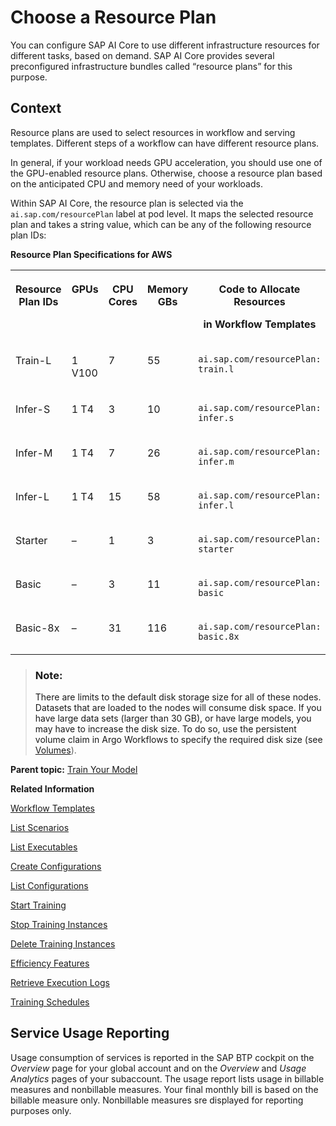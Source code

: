 <!-- loio57f4f19d9b3b46208ee1d72017d0eab6 -->

# Choose a Resource Plan

You can configure SAP AI Core to use different infrastructure resources for different tasks, based on demand. SAP AI Core provides several preconfigured infrastructure bundles called “resource plans” for this purpose.



<a name="loio57f4f19d9b3b46208ee1d72017d0eab6__context_q1p_fpm_zqb"/>

## Context

Resource plans are used to select resources in workflow and serving templates. Different steps of a workflow can have different resource plans.

In general, if your workload needs GPU acceleration, you should use one of the GPU-enabled resource plans. Otherwise, choose a resource plan based on the anticipated CPU and memory need of your workloads.

Within SAP AI Core, the resource plan is selected via the `ai.sap.com/resourcePlan` label at pod level. It maps the selected resource plan and takes a string value, which can be any of the following resource plan IDs:

**Resource Plan Specifications for AWS**


<table>
<tr>
<th valign="top">

Resource Plan IDs



</th>
<th valign="top">

GPUs



</th>
<th valign="top">

CPU Cores



</th>
<th valign="top">

Memory GBs



</th>
<th valign="top">

Code to Allocate Resources

in Workflow Templates



</th>
</tr>
<tr>
<td valign="top">

Train-L



</td>
<td valign="top">

1 V100



</td>
<td valign="top">

7



</td>
<td valign="top">

55



</td>
<td valign="top">

`ai.sap.com/resourcePlan: train.l`



</td>
</tr>
<tr>
<td valign="top">

Infer-S



</td>
<td valign="top">

1 T4



</td>
<td valign="top">

3



</td>
<td valign="top">

10



</td>
<td valign="top">

`ai.sap.com/resourcePlan: infer.s`



</td>
</tr>
<tr>
<td valign="top">

Infer-M



</td>
<td valign="top">

1 T4



</td>
<td valign="top">

7



</td>
<td valign="top">

26



</td>
<td valign="top">

`ai.sap.com/resourcePlan: infer.m`



</td>
</tr>
<tr>
<td valign="top">

Infer-L



</td>
<td valign="top">

1 T4



</td>
<td valign="top">

15



</td>
<td valign="top">

58



</td>
<td valign="top">

`ai.sap.com/resourcePlan: infer.l`



</td>
</tr>
<tr>
<td valign="top">

Starter



</td>
<td valign="top">

–



</td>
<td valign="top">

1



</td>
<td valign="top">

3



</td>
<td valign="top">

`ai.sap.com/resourcePlan: starter`



</td>
</tr>
<tr>
<td valign="top">

Basic



</td>
<td valign="top">

–



</td>
<td valign="top">

3



</td>
<td valign="top">

11



</td>
<td valign="top">

`ai.sap.com/resourcePlan: basic`



</td>
</tr>
<tr>
<td valign="top">

Basic-8x



</td>
<td valign="top">

–



</td>
<td valign="top">

31



</td>
<td valign="top">

116



</td>
<td valign="top">

`ai.sap.com/resourcePlan: basic.8x`



</td>
</tr>
</table>

> ### Note:  
> There are limits to the default disk storage size for all of these nodes. Datasets that are loaded to the nodes will consume disk space. If you have large data sets \(larger than 30 GB\), or have large models, you may have to increase the disk size. To do so, use the persistent volume claim in Argo Workflows to specify the required disk size \(see [Volumes](https://argoproj.github.io/argo-workflows/walk-through/volumes/)\).

**Parent topic:** [Train Your Model](train-your-model-a9ceb06.md "You execute a training workflow to train your AI learning model.")

**Related Information**  


[Workflow Templates](workflow-templates-83523ab.md "Here, you can find a minimal workflow example template, that can be adapted to meet the requirements of your workflow.")

[List Scenarios](list-scenarios-deedde5.md "")

[List Executables](list-executables-80895a4.md "")

[Create Configurations](create-configurations-884ae34.md "")

[List Configurations](list-configurations-8074b2a.md "")

[Start Training](start-training-54b44e4.md "")

[Stop Training Instances](stop-training-instances-3d85344.md "")

[Delete Training Instances](delete-training-instances-612ce17.md "")

[Efficiency Features](efficiency-features-4cb76f7.md "Discover features of the SAP AI Core runtime that improve efficiency and help manage resource consumption.")

[Retrieve Execution Logs](retrieve-execution-logs-fbc55d3.md "Information about API processing and metrics, are stored and accessed in the deployment and execution logs.")

[Training Schedules](training-schedules-2b702f8.md "")

 <a name="loiocf3a9a5bb3f1476caf3099281da96a67"/>

<!-- loiocf3a9a5bb3f1476caf3099281da96a67 -->

## Service Usage Reporting

Usage consumption of services is reported in the SAP BTP cockpit on the *Overview* page for your global account and on the *Overview* and *Usage Analytics* pages of your subaccount. The usage report lists usage in billable measures and nonbillable measures. Your final monthly bill is based on the billable measure only. Nonbillable measures sre displayed for reporting purposes only.

